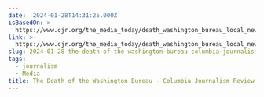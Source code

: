 ```yaml
---
date: '2024-01-28T14:31:25.000Z'
isBasedOn: >-
  https://www.cjr.org/the_media_today/death_washington_bureau_local_news_la_times_layoffs.php
link: >-
  https://www.cjr.org/the_media_today/death_washington_bureau_local_news_la_times_layoffs.php
slug: 2024-01-28-the-death-of-the-washington-bureau-columbia-journalism-review
tags:
  - journalism
  - Media
title: The Death of the Washington Bureau - Columbia Journalism Review
---
```



